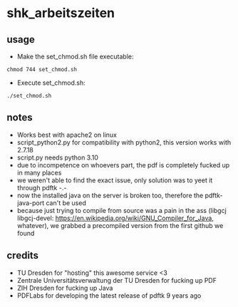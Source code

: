 # shk_arbeitszeiten

## usage
- Make the set_chmod.sh file executable:
```
chmod 744 set_chmod.sh
```
- Execute set_chmod.sh:
```
./set_chmod.sh
```

## notes
- Works best with apache2 on linux
- script_python2.py for compatibility with python2, this version works with 2.7.18
- script.py needs python 3.10
- due to incompetence on whoevers part, the pdf is completely fucked up in many places
- we weren't able to find the exact issue, only solution was to yeet it through pdftk -.-
- now the installed java on the server is broken too, therefore the pdftk-java-port can't be used
- because just trying to compile from source was a pain in the ass (libgcj libgcj-devel: https://en.wikipedia.org/wiki/GNU_Compiler_for_Java, whatever), we grabbed a precompiled version from the first github we found


## credits
- TU Dresden for "hosting" this awesome service <3
- Zentrale Universitätsverwaltung der TU Dresden for fucking up PDF
- ZIH Dresden for fucking up Java
- PDFLabs for developing the latest release of pdftk 9 years ago
